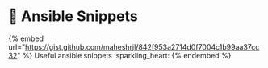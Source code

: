 # 🐬 Ansible Snippets

{% embed url="https://gist.github.com/maheshrjl/842f953a2714d0f7004c1b99aa37cc32" %}
Useful ansible snippets :sparkling\_heart:
{% endembed %}

